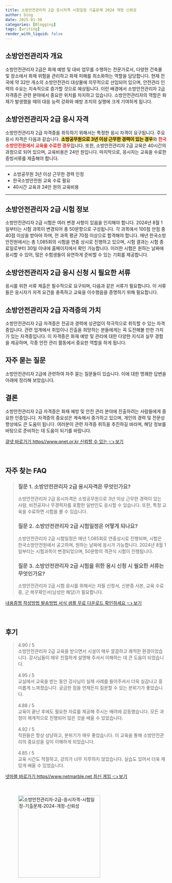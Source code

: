 ```yaml
---
title: 소방안전관리자 2급 응시자격 시험일정 기출문제 2024 개정 신뢰성
author: bing
date: 2025-01-30
categories: [Blogging]
tags: [writing]
render_with_liquid: false
---
```



<h2 id='소방안전관리자_개요'>소방안전관리자 개요</h2>

<p>소방안전관리자 2급은 화재 예방 및 대비 업무를 수행하는 전문가로서, 다양한 건축물 및 장소에서 화재 위험을 관리하고 화재 피해를 최소화하는 역할을 담당합니다. 현재 전국에 약 32만 개소의 소방안전관리 대상물에 의무적으로 선임되어 있으며, 안전관리 인력의 수요는 지속적으로 증가할 것으로 예상됩니다. 이런 배경에서 소방안전관리자 2급 자격증은 관련 분야에서 중요한 위치를 차지하고 있습니다. 소방안전관리자의 역할은 화재가 발생했을 때의 대응 능력 강화와 예방 조치의 실행에 크게 기여하게 됩니다.</p>

<h2 id='응시자격'>소방안전관리자 2급 응시 자격</h2>

<p>소방안전관리자 2급 자격증을 취득하기 위해서는 특정한 응시 자격이 요구됩니다. 주요 응시 자격은 다음과 같습니다. <b><span style="background-color: #ffe066;">소방공무원으로 3년 이상 근무한 경력이 있는 경우</span></b>와 <b><span style="color: #ee2323;">한국소방안전원에서 교육을 수료한 경우</span></b>입니다. 또한, 소방안전관리자 2급 교육은 40시간의 과정으로 되어 있으며, 교육비용은 24만 원입니다. 마지막으로, 응시자는 교육을 수료한 증빙서류를 제출해야 합니다.</p>

<hr />

<ul>
    <li>소방공무원 3년 이상 근무한 경력 인정</li>
    <li>한국소방안전원 교육 수료 필요</li>
    <li>40시간 교육과 24만 원의 교육비용</li>
</ul>

<hr />

<h2 id='시험정보'>소방안전관리자 2급 시험 정보</h2>

<p>소방안전관리자 2급 시험은 여러 변경 사항이 있음을 인지해야 합니다. 2024년 8월 1일부터는 시험 과목이 변경되어 총 50문항으로 구성됩니다. 각 과목에서 100점 만점 중 40점 이상을 받아야 하며, 전 과목 평균 70점 이상으로 합격해야 합니다. 매년 한국소방안전원에서는 총 1,085회의 시험을 연중 상시로 진행하고 있으며, 시험 결과는 시험 종료일로부터 30일 이내에 홈페이지에서 확인 가능합니다. 이러한 시험은 원하는 날짜에 응시할 수 있어, 많은 수험생들이 유연하게 준비할 수 있는 기회를 제공합니다.</p>

<h2 id='응시 신청 서류'>소방안전관리자 2급 응시 신청 시 필요한 서류</h2>

<p>응시를 위한 서류 제출은 필수적으로 요구되며, 다음과 같은 서류가 필요합니다. 이 서류들은 응시자가 자격 요건을 충족하고 교육을 이수했음을 증명하기 위해 필요합니다.</p>

<h2 id='자격증 가치'>소방안전관리자 2급 자격증의 가치</h2>

<p>소방안전관리자 2급 자격증은 전공과 경력에 상관없이 적극적으로 취득할 수 있는 자격증입니다. 관련 업계에서 취업이나 진출을 희망하는 분들에게는 꼭 도전해볼 만한 가치가 있는 자격증입니다. 이 자격증은 화재 예방 및 관리에 대한 다양한 지식과 실무 경험을 제공하며, 각종 안전 관리 활동에서 중요한 역할을 하게 됩니다.</p>

<h2 id='자주 묻는 질문'>자주 묻는 질문</h2>

<p>소방안전관리자 2급에 관련하여 자주 묻는 질문들이 있습니다. 이에 대한 명쾌한 답변을 아래에 정리해 보았습니다.</p>

<h2 id='결론'>결론</h2>

<p>소방안전관리자 2급 자격증은 화재 예방 및 안전 관리 분야에 진출하려는 사람들에게 중요한 인증입니다. 자격증의 중요성은 계속해서 증가하고 있으며, 개인의 경력 및 전문성 향상에도 큰 도움이 됩니다. 여러분이 관련 자격증 취득을 추진하길 바라며, 해당 정보를 바탕으로 준비하는 데 도움이 되기를 바랍니다.</p>


<p><a class="click-button" title="큐넷 바로가기 https//www.qnet.or.kr 신뢰할 수 있는" href="https://adkhouse.github.io/posts/%ED%81%90%EB%84%B7-%EB%B0%94%EB%A1%9C%EA%B0%80%EA%B8%B0-httpswww.qnet.or.kr-%EC%8B%A0%EB%A2%B0%ED%95%A0-%EC%88%98-%EC%9E%88%EB%8A%94/" rel="dofollow">큐넷 바로가기 https//www.qnet.or.kr 신뢰할 수 있는 👈 보기</a></p><br>
<h2 id='자주_찾는_FAQ'>자주 찾는 FAQ</h2>
<div itemscope="" itemtype="https://schema.org/FAQPage"> 
<blockquote> 
<div itemscope="" itemprop="mainEntity" itemtype="https://schema.org/Question"> 
<h3 itemprop="name">질문 1. 소방안전관리자 2급 응시자격은 무엇인가요?</h3> 
<div itemscope="" itemprop="acceptedAnswer" itemtype="https://schema.org/Answer"> 
<span itemprop="text"> 
<p>소방안전관리자 2급 응시자격은 소방공무원으로 3년 이상 근무한 경력이 있는 사람, 비전공자나 무경력자를 포함한 일반인도 응시할 수 있습니다. 또한, 특정 교육을 수료하면 시험을 볼 수 있습니다.</p> 
</span> 
</div> 
</div> 
<div itemscope="" itemprop="mainEntity" itemtype="https://schema.org/Question"> 
<h3 itemprop="name">질문 2. 소방안전관리자 2급 시험일정은 어떻게 되나요?</h3> 
<div itemscope="" itemprop="acceptedAnswer" itemtype="https://schema.org/Answer"> 
<span itemprop="text"> 
<p>소방안전관리자 2급 시험일정은 매년 1,085회로 연중상시로 진행되며, 시험은 한국소방안전원에서 공고하며, 원하는 날짜에 응시가 가능합니다. 2024년 8월 1일부터는 시험과목이 변경되었으며, 50문항의 객관식 시험이 진행됩니다.</p> 
</span> 
</div> 
</div> 
<div itemscope="" itemprop="mainEntity" itemtype="https://schema.org/Question"> 
<h3 itemprop="name">질문 3. 소방안전관리자 2급 시험을 위한 응시 신청 시 필요한 서류는 무엇인가요?</h3> 
<div itemscope="" itemprop="acceptedAnswer" itemtype="https://schema.org/Answer"> 
<span itemprop="text"> 
<p>소방안전관리자 2급 시험 응시를 위해서는 자필 신청서, 신분증 사본, 교육 수료증, 군 복무확인서(남성만 해당)가 필요합니다.</p> 
</span> 
</div> 
</div> 
</blockquote> 
</div>
<p><a class="click-button" title="내용증명 작성방법 발송방법 서식 샘플 무료 다운로드 확인하세요" href="https://adkhouse.github.io/posts/%EB%82%B4%EC%9A%A9%EC%A6%9D%EB%AA%85-%EC%9E%91%EC%84%B1%EB%B0%A9%EB%B2%95-%EB%B0%9C%EC%86%A1%EB%B0%A9%EB%B2%95-%EC%84%9C%EC%8B%9D-%EC%83%98%ED%94%8C-%EB%AC%B4%EB%A3%8C-%EB%8B%A4%EC%9A%B4%EB%A1%9C%EB%93%9C-%ED%99%95%EC%9D%B8%ED%95%98%EC%84%B8%EC%9A%94/" rel="dofollow">내용증명 작성방법 발송방법 서식 샘플 무료 다운로드 확인하세요 👈 보기</a></p><br>
<h2 id='후기'>후기</h2>
<div itemscope itemtype="https://schema.org/Product">
  <blockquote>
  <div itemprop="review" itemscope itemtype="https://schema.org/Review">
      <div itemprop="reviewRating" itemscope itemtype="https://schema.org/Rating"> <span itemprop="ratingValue">4.90</span> / <span itemprop="bestRating">5</span> </div>
      <span itemprop="reviewBody">소방안전관리자 2급 교육을 받으면서 시설이 매우 깔끔하고 쾌적한 환경이었습니다. 강사님들이 매우 친절하게 설명해 주셔서 이해하는 데 큰 도움이 되었습니다.</span>
  </div>
  <br>
  <div itemprop="review" itemscope itemtype="https://schema.org/Review">
      <div itemprop="reviewRating" itemscope itemtype="https://schema.org/Rating"> <span itemprop="ratingValue">4.95</span> / <span itemprop="bestRating">5</span> </div>
      <span itemprop="reviewBody">교실에서 교육을 받는 동안 강사님이 실제 사례를 들어주셔서 더욱 실감나고 흥미롭게 느껴졌습니다. 궁금한 점을 언제든지 질문할 수 있는 분위기가 좋았습니다.</span>
  </div>
  <br>
  <div itemprop="review" itemscope itemtype="https://schema.org/Review">
      <div itemprop="reviewRating" itemscope itemtype="https://schema.org/Rating"> <span itemprop="ratingValue">4.88</span> / <span itemprop="bestRating">5</span> </div>
      <span itemprop="reviewBody">교육이 끝난 후에도 필요한 자료를 제공해 주시는 배려에 감동했습니다. 모든 과정이 체계적으로 진행되어 많은 것을 배울 수 있었습니다.</span>
  </div>
  <br>
  <div itemprop="review" itemscope itemtype="https://schema.org/Review">
      <div itemprop="reviewRating" itemscope itemtype="https://schema.org/Rating"> <span itemprop="ratingValue">4.92</span> / <span itemprop="bestRating">5</span> </div>
      <span itemprop="reviewBody">직원들은 항상 상냥하고, 분위기가 매우 좋았습니다. 이 교육을 통해 소방안전관리의 중요성을 깊이 이해하게 되었습니다.</span>
  </div>
  <br>
  <div itemprop="review" itemscope itemtype="https://schema.org/Review">
      <div itemprop="reviewRating" itemscope itemtype="https://schema.org/Rating"> <span itemprop="ratingValue">4.85</span> / <span itemprop="bestRating">5</span> </div>
      <span itemprop="reviewBody">교육 시간도 적절하고, 강의가 너무 지루하지 않았습니다. 실습도 있어서 더욱 재밌게 배울 수 있었습니다.</span>
  </div>
  </blockquote>
</div>
<p><a class="click-button" title="넷마블 바로가기 https//www.netmarble.net 최신 게임" href="https://adkhouse.github.io/posts/%EB%84%B7%EB%A7%88%EB%B8%94-%EB%B0%94%EB%A1%9C%EA%B0%80%EA%B8%B0-httpswww.netmarble.net-%EC%B5%9C%EC%8B%A0-%EA%B2%8C%EC%9E%84/" rel="dofollow">넷마블 바로가기 https//www.netmarble.net 최신 게임 👈 보기</a></p><br>
<figure class="image"><img src="https://adkhouse.github.io/assets/img/thumbnail/소방안전관리자-2급-응시자격-시험일정-기출문제-2024-개정-신뢰성.webp" alt="소방안전관리자-2급-응시자격-시험일정-기출문제-2024-개정-신뢰성" width="256" height="256"></figure>